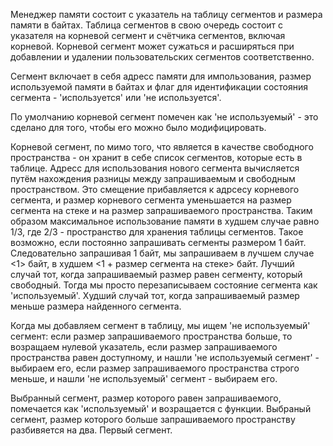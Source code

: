 Менеджер памяти состоит с указатель на таблицу сегментов и размера памяти в байтах. Таблица сегментов в свою очередь состоит с указателя на корневой сегмент и счётчика сегментов, включая корневой. Корневой сегмент может сужаться и расширяться при добавлении и удалении пользовательских сегментов соответственно.

Сегмент включает в себя адресс памяти для импользования, размер используемой памяти в байтах и флаг для идентификации состояния сегмента - 'используется' или 'не используется'.

По умолчанию корневой сегмент помечен как 'не используемый' - это сделано для того, чтобы его можно было модифицировать.

Корневой сегмент, по мимо того, что является в качестве свободного пространства - он хранит в себе список сегментов, которые есть в таблице. Адресс для использования нового сегмента вычисляется путём нахождения разницы между запрашиваемым и свободным пространством. Это смещение прибавляется к адрсесу корневого сегмента, и размер корневого сегмента уменьшается на размер сегмента на стеке и на размер запрашиваемого пространства. Таким образом максимальное использование памяти в худшем случае равно 1/3, где 2/3 - пространство для хранения таблицы сегментов. Такое возможно, если постоянно запрашивать сегменты размером 1 байт. Следовательно запрашивая 1 байт, мы запрашиваем в лучшем случае <1> байт, в худшем <1 + размер сегмента на стеке> байт. Лучший случай тот, когда запрашиваемый размер равен сегменту, который свободный. Тогда мы просто перезаписываем состояние сегмента как 'используемый'. Худший случай тот, когда запрашиваемый размер меньше размера найденного сегмента.

Когда мы добавляем сегмент в таблицу, мы ищем 'не используемый' сегмент:
если размер запрашиваемого пространства больше, то возращаем нулевой указатель,
если размер запрашиваемого пространства равен доступному, и нашли 'не используемый сегмент' - выбираем его,
если размер запрашиваемого пространства строго меньше, и нашли 'не используемый' сегмент - выбираем его.

Выбранный сегмент, размер которого равен запрашиваемого, помечается как 'используемый' и возращается с функции.
Выбраный сегмент, размер которого больше запрашиваемого пространству разбивяется на два. Первый сегмент.
